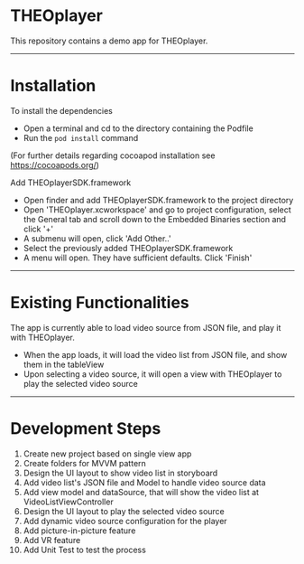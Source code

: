 THEOplayer
=========

This repository contains a demo app for THEOplayer.


---
# Installation

To install the dependencies
* Open a terminal and cd to the directory containing the Podfile
* Run the `pod install` command

(For further details regarding cocoapod installation see https://cocoapods.org/)

Add THEOplayerSDK.framework
* Open finder and add THEOplayerSDK.framework to the project directory
* Open 'THEOplayer.xcworkspace' and go to project configuration, select the General tab and scroll down to the Embedded Binaries section and click '+'
* A submenu will open, click 'Add Other..'
* Select the previously added THEOplayerSDK.framework
* A menu will open. They have sufficient defaults. Click 'Finish'


---
# Existing Functionalities

The app is currently able to load video source from JSON file, and play it with THEOplayer.

* When the app loads, it will load the video list from JSON file, and show them in the tableView
* Upon selecting a video source, it will open a view with THEOplayer to play the selected video source

---
# Development Steps

1. Create new project based on single view app
2. Create folders for MVVM pattern
3. Design the UI layout to show video list in storyboard
4. Add video list's JSON file and Model to handle video source data
5. Add view model and dataSource, that will show the video list at VideoListViewController
6. Design the UI layout to play the selected video source
7. Add dynamic video source configuration for the player
8. Add picture-in-picture feature
9. Add VR feature
10. Add Unit Test to test the process


